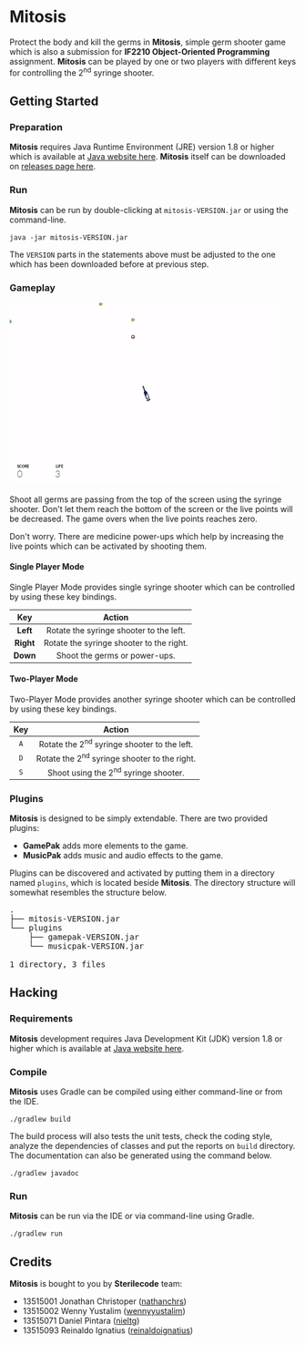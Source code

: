 # Mitosis

Protect the body and kill the germs in **Mitosis**, simple germ shooter game which is also a submission for **IF2210 Object-Oriented Programming** assignment. **Mitosis** can be played by one or two players with different keys for controlling the 2<sup>nd</sup> syringe shooter.

## Getting Started

### Preparation

**Mitosis** requires Java Runtime Environment (JRE) version 1.8 or higher which is available at [Java website here](https://www.oracle.com/technetwork/java/javase/downloads/index.html). **Mitosis** itself can be downloaded on [releases page here](https://github.com/nieltg/mitosis/releases).

### Run

**Mitosis** can be run by double-clicking at `mitosis-VERSION.jar` or using the command-line.

```
java -jar mitosis-VERSION.jar
```

The `VERSION` parts in the statements above must be adjusted to the one which has been downloaded before at previous step.

### Gameplay

![Mitosis Gameplay](doc/Screencast-1.gif)

Shoot all germs are passing from the top of the screen using the syringe shooter. Don't let them reach the bottom of the screen or the live points will be decreased. The game overs when the live points reaches zero.

Don't worry. There are medicine power-ups which help by increasing the live points which can be activated by shooting them.

#### Single Player Mode

Single Player Mode provides single syringe shooter which can be controlled by using these key bindings.

|    Key    |                  Action                  |
|:---------:|:----------------------------------------:|
| **Left**  | Rotate the syringe shooter to the left.  |
| **Right** | Rotate the syringe shooter to the right. |
| **Down**  | Shoot the germs or power-ups.            |

#### Two-Player Mode

Two-Player Mode provides another syringe shooter which can be controlled by using these key bindings.

| Key |                    Action                    |
|:---:|:--------------------------------------------:|
| `A` | Rotate the 2<sup>nd</sup> syringe shooter to the left.  |
| `D` | Rotate the 2<sup>nd</sup> syringe shooter to the right. |
| `S` | Shoot using the 2<sup>nd</sup> syringe shooter.         |

### Plugins

**Mitosis** is designed to be simply extendable. There are two provided plugins:

- **GamePak** adds more elements to the game.
- **MusicPak** adds music and audio effects to the game.

Plugins can be discovered and activated by putting them in a directory named `plugins`, which is located beside **Mitosis**. The directory structure will somewhat resembles the structure below.

<pre>
.  
&#x251C;&#x2500;&#x2500; mitosis-VERSION.jar  
&#x2514;&#x2500;&#x2500; plugins  
&nbsp;&nbsp;&nbsp;&nbsp;&#x251C;&#x2500;&#x2500; gamepak-VERSION.jar  
&nbsp;&nbsp;&nbsp;&nbsp;&#x2514;&#x2500;&#x2500; musicpak-VERSION.jar  
  
1 directory, 3 files
</pre>

## Hacking

### Requirements

**Mitosis** development requires Java Development Kit (JDK) version 1.8 or higher which is available at [Java website here](https://www.oracle.com/technetwork/java/javase/downloads/index.html).

### Compile

**Mitosis** uses Gradle can be compiled using either command-line or from the IDE.

```
./gradlew build
```

The build process will also tests the unit tests, check the coding style, analyze the dependencies of classes and put the reports on `build` directory. The documentation can also be generated using the command below.

```
./gradlew javadoc
```

### Run

**Mitosis** can be run via the IDE or via command-line using Gradle.

```
./gradlew run
```

## Credits

**Mitosis** is bought to you by **Sterilecode** team:

- 13515001 Jonathan Christoper ([nathanchrs](https://github.com/nathanchrs))
- 13515002 Wenny Yustalim ([wennyyustalim](https://github.com/wennyyustalim))
- 13515071 Daniel Pintara ([nieltg](https://github.com/nieltg))
- 13515093 Reinaldo Ignatius ([reinaldoignatius](https://github.com/reinaldoignatius))
